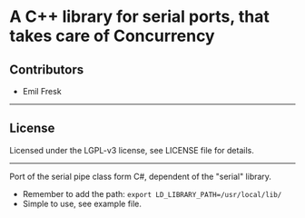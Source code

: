 # A C++ library for serial ports, that takes care of Concurrency

## Contributors

* Emil Fresk

---

## License

Licensed under the LGPL-v3 license, see LICENSE file for details.

---

Port of the serial pipe class form C#, dependent of the "serial" library.
   * Remember to add the path: `export LD_LIBRARY_PATH=/usr/local/lib/`
   * Simple to use, see example file.
